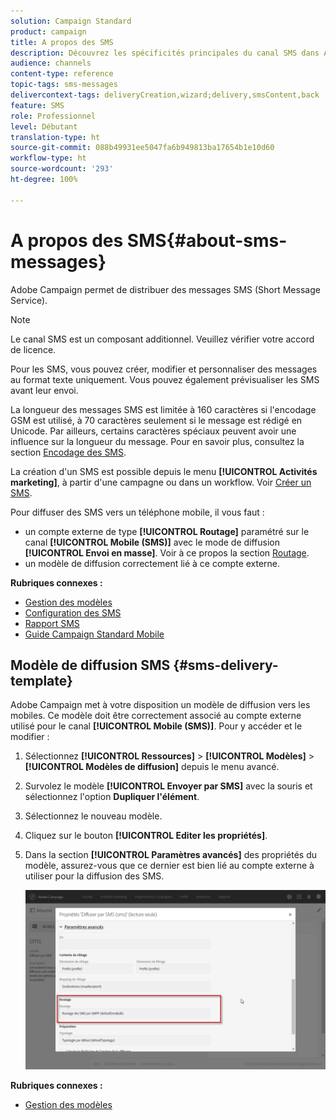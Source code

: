 ```yaml
---
solution: Campaign Standard
product: campaign
title: A propos des SMS
description: Découvrez les spécificités principales du canal SMS dans Adobe Campaign.
audience: channels
content-type: reference
topic-tags: sms-messages
delivercontext-tags: deliveryCreation,wizard;delivery,smsContent,back
feature: SMS
role: Professionnel
level: Débutant
translation-type: ht
source-git-commit: 088b49931ee5047fa6b949813ba17654b1e10d60
workflow-type: ht
source-wordcount: '293'
ht-degree: 100%

---
```



# A propos des SMS{#about-sms-messages}

Adobe Campaign permet de distribuer des messages SMS (Short Message Service).

>[!NOTE]
>
>Le canal SMS est un composant additionnel. Veuillez vérifier votre accord de licence.

Pour les SMS, vous pouvez créer, modifier et personnaliser des messages au format texte uniquement. Vous pouvez également prévisualiser les SMS avant leur envoi.

La longueur des messages SMS est limitée à 160 caractères si l&#39;encodage GSM est utilisé, à 70 caractères seulement si le message est rédigé en Unicode. Par ailleurs, certains caractères spéciaux peuvent avoir une influence sur la longueur du message. Pour en savoir plus, consultez la section [Encodage des SMS](../../administration/using/configuring-sms-channel.md#sms-encoding--length-and-transliteration).

La création d&#39;un SMS est possible depuis le menu **[!UICONTROL Activités marketing]**, à partir d&#39;une campagne ou dans un workflow. Voir [Créer un SMS](../../channels/using/creating-an-sms-message.md).

Pour diffuser des SMS vers un téléphone mobile, il vous faut :

* un compte externe de type **[!UICONTROL Routage]** paramétré sur le canal **[!UICONTROL Mobile (SMS)]** avec le mode de diffusion **[!UICONTROL Envoi en masse]**. Voir à ce propos la section [Routage](../../administration/using/configuring-sms-channel.md#defining-an-sms-routing).
* un modèle de diffusion correctement lié à ce compte externe.

**Rubriques connexes :**

* [Gestion des modèles](../../start/using/marketing-activity-templates.md)
* [Configuration des SMS](../../administration/using/configuring-sms-channel.md#defining-an-sms-routing)
* [Rapport SMS](../../reporting/using/sms-report.md)
* [Guide Campaign Standard Mobile](https://helpx.adobe.com/fr/campaign/kb/acs-mobile.html)

## Modèle de diffusion SMS {#sms-delivery-template}

Adobe Campaign met à votre disposition un modèle de diffusion vers les mobiles. Ce modèle doit être correctement associé au compte externe utilisé pour le canal **[!UICONTROL Mobile (SMS)]**. Pour y accéder et le modifier :

1. Sélectionnez **[!UICONTROL Ressources]** > **[!UICONTROL Modèles]** > **[!UICONTROL Modèles de diffusion]** depuis le menu avancé.
1. Survolez le modèle **[!UICONTROL Envoyer par SMS]** avec la souris et sélectionnez l&#39;option **Dupliquer l&#39;élément**.
1. Sélectionnez le nouveau modèle.
1. Cliquez sur le bouton **[!UICONTROL Editer les propriétés]**.
1. Dans la section **[!UICONTROL Paramètres avancés]** des propriétés du modèle, assurez-vous que ce dernier est bien lié au compte externe à utiliser pour la diffusion des SMS.

   ![](assets/sms_template.png)

**Rubriques connexes :**

* [Gestion des modèles](../../start/using/marketing-activity-templates.md)
